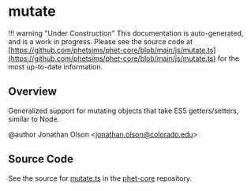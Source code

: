 # mutate

!!! warning "Under Construction"
    This documentation is auto-generated, and is a work in progress. Please see the source code at
    [https://github.com/phetsims/phet-core/blob/main/js/mutate.ts](https://github.com/phetsims/phet-core/blob/main/js/mutate.ts) for the most up-to-date information.

## Overview

Generalized support for mutating objects that take ES5 getters/setters, similar to Node.

@author Jonathan Olson &lt;jonathan.olson@colorado.edu&gt;



## Source Code

See the source for [mutate.ts](https://github.com/phetsims/phet-core/blob/main/js/mutate.ts) in the [phet-core](https://github.com/phetsims/phet-core) repository.
